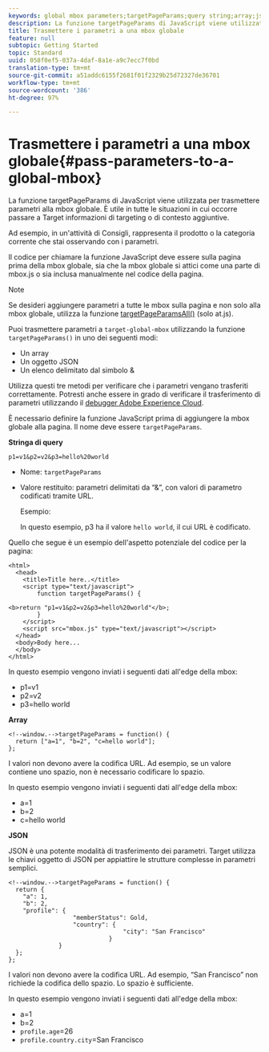 ```yaml
---
keywords: global mbox parameters;targetPageParams;query string;array;json;dtm;dynamic tag management
description: La funzione targetPageParams di JavaScript viene utilizzata per trasmettere parametri alla mbox globale. È utile in tutte le situazioni in cui occorre passare a Target informazioni di targeting o di contesto aggiuntive.
title: Trasmettere i parametri a una mbox globale
feature: null
subtopic: Getting Started
topic: Standard
uuid: 058f0ef5-037a-4daf-8a1e-a9c7ecc7f0bd
translation-type: tm+mt
source-git-commit: a51addc6155f2681f01f2329b25d72327de36701
workflow-type: tm+mt
source-wordcount: '386'
ht-degree: 97%

---
```



# Trasmettere i parametri a una mbox globale{#pass-parameters-to-a-global-mbox}

La funzione targetPageParams di JavaScript viene utilizzata per trasmettere parametri alla mbox globale. È utile in tutte le situazioni in cui occorre passare a Target informazioni di targeting o di contesto aggiuntive.

Ad esempio, in un&#39;attività di Consigli, rappresenta il prodotto o la categoria corrente che stai osservando con i parametri.

Il codice per chiamare la funzione JavaScript deve essere sulla pagina prima della mbox globale, sia che la mbox globale si attici come una parte di mbox.js o sia inclusa manualmente nel codice della pagina.

>[!NOTE]
>
>Se desideri aggiungere parametri a tutte le mbox sulla pagina e non solo alla mbox globale, utilizza la funzione [targetPageParamsAll()](/help/c-implementing-target/c-implementing-target-for-client-side-web/targetpageparamsall.md) (solo at.js).

Puoi trasmettere parametri a `target-global-mbox` utilizzando la funzione `targetPageParams()` in uno dei seguenti modi:

* Un array
* Un oggetto JSON
* Un elenco delimitato dal simbolo &amp;

Utilizza questi tre metodi per verificare che i parametri vengano trasferiti correttamente. Potresti anche essere in grado di verificare il trasferimento di parametri utilizzando il [debugger Adobe Experience Cloud](https://docs.adobe.com/content/help/en/debugger/using/experience-cloud-debugger.html).

È necessario definire la funzione JavaScript prima di aggiungere la mbox globale alla pagina. Il nome deve essere `targetPageParams`.

**Stringa di query**

```
p1=v1&p2=v2&p3=hello%20world
```

* Nome: `targetPageParams`
* Valore restituito: parametri delimitati da “&amp;”, con valori di parametro codificati tramite URL.

   Esempio:

   In questo esempio, p3 ha il valore `hello world`, il cui URL è codificato.

Quello che segue è un esempio dell&#39;aspetto potenziale del codice per la pagina:

```
<html> 
  <head> 
    <title>Title here..</title> 
    <script type="text/javascript"> 
        function targetPageParams() { 
           
<b>return "p1=v1&p2=v2&p3=hello%20world"</b>; 
        } 
    </script> 
    <script src="mbox.js" type="text/javascript"></script> 
  </head> 
  <body>Body here... 
  </body> 
</html>
```

In questo esempio vengono inviati i seguenti dati all&#39;edge della mbox:

* p1=v1
* p2=v2
* p3=hello world

**Array**

```
<!--window.-->targetPageParams = function() { 
  return ["a=1", "b=2", "c=hello world"]; 
}; 
```

I valori non devono avere la codifica URL. Ad esempio, se un valore contiene uno spazio, non è necessario codificare lo spazio.

In questo esempio vengono inviati i seguenti dati all&#39;edge della mbox:

* a=1
* b=2
* c=hello world

**JSON**

JSON è una potente modalità di trasferimento dei parametri. Target utilizza le chiavi oggetto di JSON per appiattire le strutture complesse in parametri semplici.

```
<!--window.-->targetPageParams = function() { 
  return { 
    "a": 1, 
    "b": 2, 
    "profile": { 
                  "memberStatus": Gold, 
                  "country": { 
                                "city": "San Francisco" 
                            } 
              } 
  }; 
}; 
```

I valori non devono avere la codifica URL. Ad esempio, “San Francisco” non richiede la codifica dello spazio. Lo spazio è sufficiente.

In questo esempio vengono inviati i seguenti dati all&#39;edge della mbox:

* a=1
* b=2
* `profile.age`=26
* `profile.country.city`=San Francisco